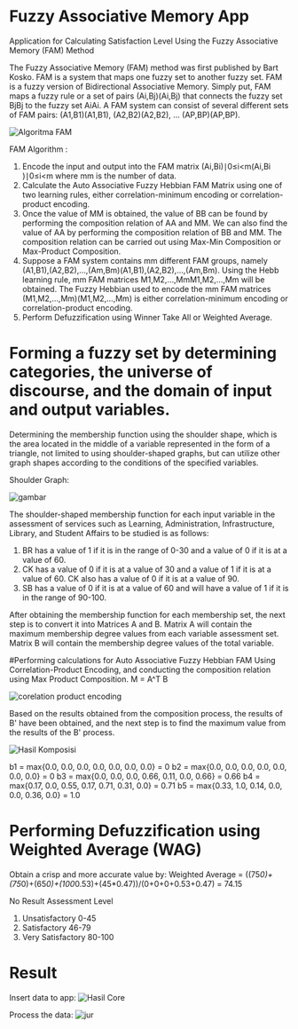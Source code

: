 # Fuzzy Associative Memory App
Application for Calculating Satisfaction Level Using the Fuzzy Associative Memory (FAM) Method

The Fuzzy Associative Memory (FAM) method was first published by Bart Kosko. FAM is a system that maps one fuzzy set to another fuzzy set. FAM is a fuzzy version of Bidirectional Associative Memory. Simply put, FAM maps a fuzzy rule or a set of pairs (Ai,Bj)(Ai​,Bj​) that connects the fuzzy set BjBj​ to the fuzzy set AiAi​. A FAM system can consist of several different sets of FAM pairs: (A1,B1)(A1​,B1​), (A2,B2)(A2​,B2​), ... (AP,BP)(AP​,BP​).

![Algoritma FAM](https://github.com/user-attachments/assets/afb9ed15-175c-4f3a-815e-999f7c38af45)

FAM Algorithm :
1. Encode the input and output into the FAM matrix (Ai,Bi)∣0≤i<m(Ai​,Bi​)∣0≤i<m where mm is the number of data.
2. Calculate the Auto Associative Fuzzy Hebbian FAM Matrix using one of two learning rules, either correlation-minimum encoding or correlation-product encoding.
3. Once the value of MM is obtained, the value of BB can be found by performing the composition relation of AA and MM. We can also find the value of AA by performing the composition relation of BB and MM. The composition relation can be carried out using Max-Min Composition or Max-Product Composition.
4. Suppose a FAM system contains mm different FAM groups, namely (A1,B1),(A2,B2),…,(Am,Bm)(A1​,B1​),(A2​,B2​),…,(Am​,Bm​). Using the Hebb learning rule, mm FAM matrices M1,M2,…,MmM1​,M2​,…,Mm​ will be obtained. The Fuzzy Hebbian used to encode the mm FAM matrices (M1,M2,…,Mm)(M1​,M2​,…,Mm​) is either correlation-minimum encoding or correlation-product encoding.
5. Perform Defuzzification using Winner Take All or Weighted Average.

# Forming a fuzzy set by determining categories, the universe of discourse, and the domain of input and output variables.
Determining the membership function using the shoulder shape, which is the area located in the middle of a variable represented in the form of a triangle, not limited to using shoulder-shaped graphs, but can utilize other graph shapes according to the conditions of the specified variables.

Shoulder Graph:

![gambar](https://github.com/user-attachments/assets/3cce7374-f1e8-48e3-bd2d-ab32aab5d89a)

The shoulder-shaped membership function for each input variable in the assessment of services such as Learning, Administration, Infrastructure, Library, and Student Affairs to be studied is as follows:

1. BR has a value of 1 if it is in the range of 0-30 and a value of 0 if it is at a value of 60.
2. CK has a value of 0 if it is at a value of 30 and a value of 1 if it is at a value of 60. CK also has a value of 0 if it is at a value of 90.
3. SB has a value of 0 if it is at a value of 60 and will have a value of 1 if it is in the range of 90-100.

After obtaining the membership function for each membership set, the next step is to convert it into Matrices A and B. Matrix A will contain the maximum membership degree values from each variable assessment set. Matrix B will contain the membership degree values of the total variable. 

#Performing calculations for Auto Associative Fuzzy Hebbian FAM
Using Correlation-Product Encoding, and conducting the composition relation using Max Product Composition.
M = A^T B

![corelation product encoding](https://github.com/user-attachments/assets/8081fb5b-cccd-4abf-869b-705ff2eb7b36)


Based on the results obtained from the composition process, the results of B' have been obtained, and the next step is to find the maximum value from the results of the B' process.

![Hasil Komposisi](https://github.com/user-attachments/assets/2253bcd2-91be-4772-89f7-b01986cb6ce9)

b1 = max{0.0, 0.0, 0.0, 0.0, 0.0, 0.0, 0.0}
= 0
b2 = max{0.0, 0.0, 0.0, 0.0, 0.0, 0.0, 0.0}
= 0
b3 = max{0.0, 0.0, 0.0, 0.66, 0.11, 0.0, 0.66}
= 0.66
b4 = max{0.17, 0.0, 0.55, 0.17, 0.71, 0.31, 0.0}
= 0.71
b5 = max{0.33, 1.0, 0.14, 0.0, 0.0, 0.36, 0.0}
= 1.0

# Performing Defuzzification using Weighted Average (WAG)
Obtain a crisp and more accurate value by:
Weighted Average = ((75*0)+(75*0)+(65*0)+(100*0.53)+(45*0.47))/(0+0+0+0.53+0.47) = 74.15 

No	Result	Assessment Level
1.	Unsatisfactory	0-45
2.	Satisfactory	46-79
3.	Very Satisfactory	80-100

# Result
Insert data to app:
![Hasil Core](https://github.com/user-attachments/assets/cc31f371-cf3e-4e2d-81dc-204f72af97f4)

Process the data:
![jur](https://github.com/user-attachments/assets/bfbb556d-22a2-4e4f-bf61-4e05b353b8dc)


